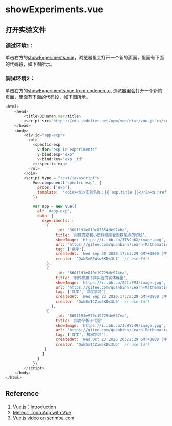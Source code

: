 # showExperiments.vue

## 打开实验文件

### 调试环境1：
单击右方的[showExperiments.vue](http://tpcg.io/jGNWJgx4)，浏览器里会打开一个新的页面，里面有下面的代码段，如下图所示。

### 调试环境2：
单击右方的[showExperiments.vue from codepen.io](https://codepen.io/quanbinn/pen/ZEOqdLv), 浏览器里会打开一个新的页面，里面有下面的代码段，如下图所示。


```javascript
<html>
    <head>
        <title>DDHuman.me</title>
        <script src="https://cdn.jsdelivr.net/npm/vue/dist/vue.js"></script>
    </head>
    <body>        
        <div id="app-exp">
          <ol>
            <specfic-exp
              v-for="exp in experiments"
              v-bind:exp="exp"
              v-bind:key="exp._id"
            ></specfic-exp>
          </ol>
        </div>
        <script type = "text/javascript">
            Vue.component('specfic-exp', {
              props: ['exp'],
              template:  '<div><h1>实验名称：{{ exp.title }}</h1><a href="{{ exp.url }}"><img src="{{ exp.showImage }}" alt="用橡皮筋和小塑料棍感受函数某点的切线" width="400"></a><h1><a href="{{ exp.url }}">打开链接做实验</a></h1><p>类别：{{ exp.tag }}</p></div>'
            })

            var app = new Vue({
              el: '#app-exp',
              data: {
                experiments: [
                  {
					  _id: '860f191e810c87654de974bc',
					  title: '用橡皮筋和小塑料棍感受函数某点的切线',
  					  showImage: 'https://i.ibb.co/3T89n6X/image.png',
					  url: 'https://gitee.com/quanbinn/Learn-Mathematical-Olympiad-The-Interactive-Way/blob/master/chapters/%E5%BE%AE%E5%88%86/%E7%94%A8%E6%A9%A1%E7%9A%AE%E7%AD%8B%E5%92%8C%E5%B0%8F%E5%A1%91%E6%96%99%E6%A3%8D%E6%84%9F%E5%8F%97%E5%87%BD%E6%95%B0%E6%9F%90%E7%82%B9%E7%9A%84%E5%88%87%E7%BA%BF.md',
					  tag: ['数学'],
					  createdAt: 'Wed Sep 30 2020 17:53:29 GMT+0800 (中国标准时间)', // new Date()
					  creator: 'QwkSmREWsw5KDx3L7'  // userId()	
                  },
                  {
					  _id: '860f191e810c19729de974ea',
					  title: '制作梯度下降实验的实体模型',
  					  showImage: 'https://i.ibb.co/SJ1zFM4/image.jpg',
					  url: 'https://gitee.com/quanbinn/Learn-Mathematical-Olympiad-The-Interactive-Way/blob/master/chapters/%E5%BE%AE%E5%88%86/%E5%88%B6%E4%BD%9C%E6%A2%AF%E5%BA%A6%E4%B8%8B%E9%99%8D%E5%AE%9E%E9%AA%8C%E7%9A%84%E5%AE%9E%E4%BD%93%E6%A8%A1%E5%9E%8B.md',
					  tag: ['数学','深度学习'],
					  createdAt: 'Wed Sep 23 2020 17:22:29 GMT+0800 (中国标准时间)', // new Date()
					  creator: 'QwkSmTCZiw5KDx3L6'  // userId()	
					},
                  {   
					  _id: '860f191e979c19729de657ea',
					  title: '掷两个骰子试验',
  					  showImage: 'https://i.ibb.co/JcWYz49/image.jpg',
					  url: 'https://gitee.com/quanbinn/Learn-Mathematical-Olympiad-The-Interactive-Way/blob/master/chapters/%E6%A6%82%E7%8E%87/%E6%8E%B7%E4%B8%A4%E4%B8%AA%E9%AA%B0%E5%AD%90%E8%AF%95%E9%AA%8C.md',
					  tag: ['数学','机器学习'],
					  createdAt: 'Wed Oct 23 2020 20:22:29 GMT+0800 (中国标准时间)', // new Date()
					  creator: 'QwkSmTCZiw5KDx3L6'  // userId()	
				 }
                ]
              }
            })
        </script>
    </body>
</html>
```

## Reference

1. [Vue.js：Introduction](https://vuejs.org/v2/guide/)
2. [Meteor: Todo App with Vue](https://www.meteor.com/tutorials/vue/components)
3. [Vue.js video on scrimba.com](https://scrimba.com/scrim/cQ3QVcr?pl=pXKqta)

